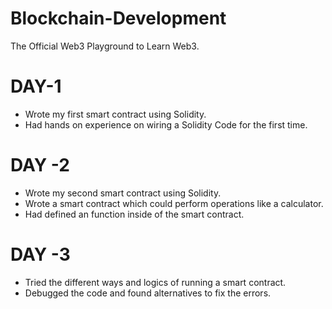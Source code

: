 # Blockchain-Development
The Official Web3 Playground to Learn Web3.

# DAY-1

- Wrote my first smart contract using Solidity.
- Had hands on experience on wiring a Solidity Code for the first time.

# DAY -2 

- Wrote my second smart contract using Solidity.
- Wrote a smart contract which could perform operations like a calculator.
- Had defined an function inside of the smart contract.

# DAY -3

- Tried the different ways and logics of running a smart contract.
- Debugged the code and found alternatives to fix the errors.
